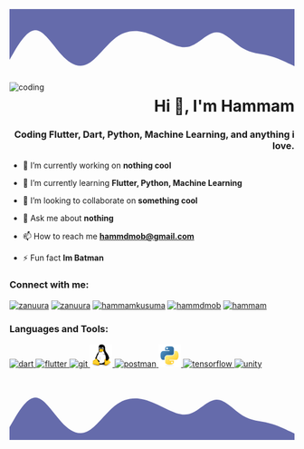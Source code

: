 <svg xmlns="http://www.w3.org/2000/svg" viewBox="0 0 1440 320"><path fill="#000b76" fill-opacity="0.6" d="M0,256L21.8,218.7C43.6,181,87,107,131,106.7C174.5,107,218,181,262,229.3C305.5,277,349,299,393,277.3C436.4,256,480,192,524,154.7C567.3,117,611,107,655,112C698.2,117,742,139,785,160C829.1,181,873,203,916,186.7C960,171,1004,117,1047,117.3C1090.9,117,1135,171,1178,197.3C1221.8,224,1265,224,1309,234.7C1352.7,245,1396,267,1418,277.3L1440,288L1440,0L1418.2,0C1396.4,0,1353,0,1309,0C1265.5,0,1222,0,1178,0C1134.5,0,1091,0,1047,0C1003.6,0,960,0,916,0C872.7,0,829,0,785,0C741.8,0,698,0,655,0C610.9,0,567,0,524,0C480,0,436,0,393,0C349.1,0,305,0,262,0C218.2,0,175,0,131,0C87.3,0,44,0,22,0L0,0Z"></path></svg>


<img align="left" alt="coding" width="200" src="https://mir-s3-cdn-cf.behance.net/project_modules/hd/06f21a161921919.63cd7887d0a70.gif">

<h1 align="right">Hi 👋, I'm Hammam</h1>
<h3 align="right">Coding Flutter, Dart, Python, Machine Learning, and anything i love.</h3>


- 🔭 I’m currently working on **nothing cool**

- 🌱 I’m currently learning **Flutter, Python, Machine Learning**

- 👯 I’m looking to collaborate on **something cool**

- 💬 Ask me about **nothing**

- 📫 How to reach me **hammdmob@gmail.com**

- ⚡ Fun fact **Im Batman**

<h3 align="left">Connect with me:</h3>
<p align="left">
<a href="https://dev.to/zanuura" target="blank"><img align="center" src="https://raw.githubusercontent.com/rahuldkjain/github-profile-readme-generator/master/src/images/icons/Social/devto.svg" alt="zanuura" height="30" width="40" /></a>
<a href="https://stackoverflow.com/users/zanuura" target="blank"><img align="center" src="https://raw.githubusercontent.com/rahuldkjain/github-profile-readme-generator/master/src/images/icons/Social/stack-overflow.svg" alt="zanuura" height="30" width="40" /></a>
<a href="https://kaggle.com/hammamkusuma" target="blank"><img align="center" src="https://raw.githubusercontent.com/rahuldkjain/github-profile-readme-generator/master/src/images/icons/Social/kaggle.svg" alt="hammamkusuma" height="30" width="40" /></a>
<a href="https://instagram.com/hammdmob" target="blank"><img align="center" src="https://raw.githubusercontent.com/rahuldkjain/github-profile-readme-generator/master/src/images/icons/Social/instagram.svg" alt="hammdmob" height="30" width="40" /></a>
<a href="https://medium.com/hammam" target="blank"><img align="center" src="https://raw.githubusercontent.com/rahuldkjain/github-profile-readme-generator/master/src/images/icons/Social/medium.svg" alt="hammam" height="30" width="40" /></a>
</p>

<h3 align="left">Languages and Tools:</h3>
<p align="left"> <a href="https://dart.dev" target="_blank" rel="noreferrer"> <img src="https://www.vectorlogo.zone/logos/dartlang/dartlang-icon.svg" alt="dart" width="40" height="40"/> </a> <a href="https://flutter.dev" target="_blank" rel="noreferrer"> <img src="https://www.vectorlogo.zone/logos/flutterio/flutterio-icon.svg" alt="flutter" width="40" height="40"/> </a> <a href="https://git-scm.com/" target="_blank" rel="noreferrer"> <img src="https://www.vectorlogo.zone/logos/git-scm/git-scm-icon.svg" alt="git" width="40" height="40"/> </a> <a href="https://www.linux.org/" target="_blank" rel="noreferrer"> <img src="https://raw.githubusercontent.com/devicons/devicon/master/icons/linux/linux-original.svg" alt="linux" width="40" height="40"/> </a> <a href="https://postman.com" target="_blank" rel="noreferrer"> <img src="https://www.vectorlogo.zone/logos/getpostman/getpostman-icon.svg" alt="postman" width="40" height="40"/> </a> <a href="https://www.python.org" target="_blank" rel="noreferrer"> <img src="https://raw.githubusercontent.com/devicons/devicon/master/icons/python/python-original.svg" alt="python" width="40" height="40"/> </a> <a href="https://www.tensorflow.org" target="_blank" rel="noreferrer"> <img src="https://www.vectorlogo.zone/logos/tensorflow/tensorflow-icon.svg" alt="tensorflow" width="40" height="40"/> </a> <a href="https://unity.com/" target="_blank" rel="noreferrer"> <img src="https://www.vectorlogo.zone/logos/unity3d/unity3d-icon.svg" alt="unity" width="40" height="40"/> </a> </p>




<svg xmlns="http://www.w3.org/2000/svg" viewBox="0 0 1440 320"><path fill="#000b76" fill-opacity="0.6" d="M0,256L21.8,218.7C43.6,181,87,107,131,106.7C174.5,107,218,181,262,229.3C305.5,277,349,299,393,277.3C436.4,256,480,192,524,154.7C567.3,117,611,107,655,112C698.2,117,742,139,785,160C829.1,181,873,203,916,186.7C960,171,1004,117,1047,117.3C1090.9,117,1135,171,1178,197.3C1221.8,224,1265,224,1309,234.7C1352.7,245,1396,267,1418,277.3L1440,288L1440,320L1418.2,320C1396.4,320,1353,320,1309,320C1265.5,320,1222,320,1178,320C1134.5,320,1091,320,1047,320C1003.6,320,960,320,916,320C872.7,320,829,320,785,320C741.8,320,698,320,655,320C610.9,320,567,320,524,320C480,320,436,320,393,320C349.1,320,305,320,262,320C218.2,320,175,320,131,320C87.3,320,44,320,22,320L0,320Z"></path></svg>

